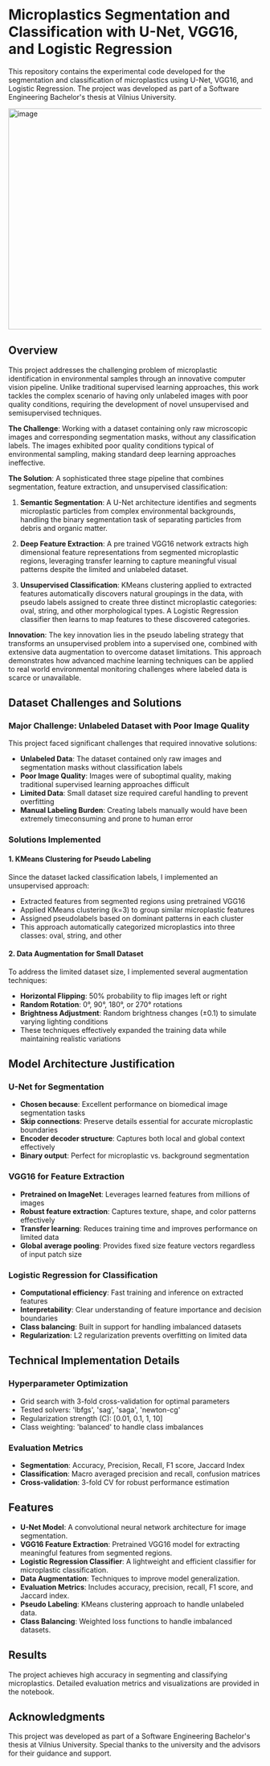 # Microplastics Segmentation and Classification with U-Net, VGG16, and Logistic Regression

This repository contains the experimental code developed for the segmentation and classification of microplastics using U-Net, VGG16, and Logistic Regression. The project was developed as part of a Software Engineering Bachelor's thesis at Vilnius University.

<img width="1827" height="439" alt="image" src="https://github.com/user-attachments/assets/26ea0b98-d80d-4afc-ae1a-55364e2df139" />

## Overview

This project addresses the challenging problem of microplastic identification in environmental samples through an innovative computer vision pipeline. Unlike traditional supervised learning approaches, this work tackles the complex scenario of having only unlabeled images with poor quality conditions, requiring the development of novel unsupervised and semisupervised techniques.

**The Challenge**: Working with a dataset containing only raw microscopic images and corresponding segmentation masks, without any classification labels. The images exhibited poor quality conditions typical of environmental sampling, making standard deep learning approaches ineffective.

**The Solution**: A sophisticated three stage pipeline that combines segmentation, feature extraction, and unsupervised classification:

1. **Semantic Segmentation**: A U-Net architecture identifies and segments microplastic particles from complex environmental backgrounds, handling the binary segmentation task of separating particles from debris and organic matter.

2. **Deep Feature Extraction**: A pre trained VGG16 network extracts high dimensional feature representations from segmented microplastic regions, leveraging transfer learning to capture meaningful visual patterns despite the limited and unlabeled dataset.

3. **Unsupervised Classification**: KMeans clustering applied to extracted features automatically discovers natural groupings in the data, with pseudo labels assigned to create three distinct microplastic categories: oval, string, and other morphological types. A Logistic Regression classifier then learns to map features to these discovered categories.

**Innovation**: The key innovation lies in the pseudo labeling strategy that transforms an unsupervised problem into a supervised one, combined with extensive data augmentation to overcome dataset limitations. This approach demonstrates how advanced machine learning techniques can be applied to real world environmental monitoring challenges where labeled data is scarce or unavailable.

## Dataset Challenges and Solutions

### **Major Challenge: Unlabeled Dataset with Poor Image Quality**

This project faced significant challenges that required innovative solutions:

- **Unlabeled Data**: The dataset contained only raw images and segmentation masks without classification labels
- **Poor Image Quality**: Images were of suboptimal quality, making traditional supervised learning approaches difficult
- **Limited Data**: Small dataset size required careful handling to prevent overfitting
- **Manual Labeling Burden**: Creating labels manually would have been extremely timeconsuming and prone to human error

### **Solutions Implemented**

#### **1. KMeans Clustering for Pseudo Labeling**
Since the dataset lacked classification labels, I implemented an unsupervised approach:
- Extracted features from segmented regions using pretrained VGG16
- Applied KMeans clustering (k=3) to group similar microplastic features
- Assigned pseudolabels based on dominant patterns in each cluster
- This approach automatically categorized microplastics into three classes: oval, string, and other

#### **2. Data Augmentation for Small Dataset**
To address the limited dataset size, I implemented several augmentation techniques:
- **Horizontal Flipping**: 50% probability to flip images left or right
- **Random Rotation**: 0°, 90°, 180°, or 270° rotations
- **Brightness Adjustment**: Random brightness changes (±0.1) to simulate varying lighting conditions
- These techniques effectively expanded the training data while maintaining realistic variations

## Model Architecture Justification

### **U-Net for Segmentation**
- **Chosen because**: Excellent performance on biomedical image segmentation tasks
- **Skip connections**: Preserve details essential for accurate microplastic boundaries
- **Encoder decoder structure**: Captures both local and global context effectively
- **Binary output**: Perfect for microplastic vs. background segmentation

### **VGG16 for Feature Extraction**
- **Pretrained on ImageNet**: Leverages learned features from millions of images
- **Robust feature extraction**: Captures texture, shape, and color patterns effectively
- **Transfer learning**: Reduces training time and improves performance on limited data
- **Global average pooling**: Provides fixed size feature vectors regardless of input patch size

### **Logistic Regression for Classification**
- **Computational efficiency**: Fast training and inference on extracted features
- **Interpretability**: Clear understanding of feature importance and decision boundaries
- **Class balancing**: Built in support for handling imbalanced datasets
- **Regularization**: L2 regularization prevents overfitting on limited data

## Technical Implementation Details

### **Hyperparameter Optimization**
- Grid search with 3-fold cross-validation for optimal parameters
- Tested solvers: 'lbfgs', 'sag', 'saga', 'newton-cg'
- Regularization strength (C): [0.01, 0.1, 1, 10]
- Class weighting: 'balanced' to handle class imbalances

### **Evaluation Metrics**
- **Segmentation**: Accuracy, Precision, Recall, F1 score, Jaccard Index
- **Classification**: Macro averaged precision and recall, confusion matrices
- **Cross-validation**: 3-fold CV for robust performance estimation

## Features

- **U-Net Model**: A convolutional neural network architecture for image segmentation.
- **VGG16 Feature Extraction**: Pretrained VGG16 model for extracting meaningful features from segmented regions.
- **Logistic Regression Classifier**: A lightweight and efficient classifier for microplastic classification.
- **Data Augmentation**: Techniques to improve model generalization.
- **Evaluation Metrics**: Includes accuracy, precision, recall, F1 score, and Jaccard index.
- **Pseudo Labeling**: KMeans clustering approach to handle unlabeled data.
- **Class Balancing**: Weighted loss functions to handle imbalanced datasets.

## Results

The project achieves high accuracy in segmenting and classifying microplastics. Detailed evaluation metrics and visualizations are provided in the notebook.

## Acknowledgments

This project was developed as part of a Software Engineering Bachelor's thesis at Vilnius University. Special thanks to the university and the advisors for their guidance and support.
